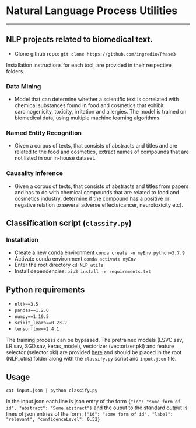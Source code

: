 # Natural Language Process Utilities
---
## NLP projects related to biomedical text.

* Clone github repo: `git clone https://github.com/ingredio/Phase3`

Installation instructions for each tool, are provided in their respective folders.

### Data Mining
* Model that can determine whether a scientific text is correlated with chemical substances found in food and cosmetics that exhibit carcinogenicity, toxicity, irritation and allergies. The model is trained on biomedical data, using multiple machine learning algorithms. 
### Named Entity Recognition
* Given a corpus of texts, that consists of abstracts and titles and are related to the food and cosmetics, extract names of compounds that are not listed in our in-house dataset.
### Causality Inference
* Given a corpus of texts, that consists of abstracts and titles from papers and has to do with chemical compounds that are related to food and cosmetics industry, determine if the compound has a positive or negative relation to several adverse effects(cancer, neurotoxicity etc).

## Classification script (`classify.py`)

### Installation

* Create a new conda environment 
`conda create -n myEnv python=3.7.9`
* Activate conda environment 
`conda activate myEnv`
* Enter the root directory
`cd NLP_utils`
* Install dependencies:
`pip3 install -r requirements.txt`

## Python requirements
* `nltk==3.5`
* `pandas==1.2.0`
* `numpy==1.19.5`
* `scikit_learn==0.23.2`
* `tensorflow==2.4.1`

The training process can be bypassed. The pretrained models (LSVC.sav, LR.sav, SGD.sav, keras_model), vectorizer (vectorizer.pkl) and feature selector (selector.pkl) are provided [here](https://drive.google.com/drive/folders/1aLQkidYg-dO56aMkFZFsawwr_bcoLZqz) and should be placed in the root (NLP_utils) folder along with the `classify.py` script and `input.json` file.

## Usage
`cat input.json | python classify.py`

In the input.json each line is json entry of the form `{"id": "some form of id", "abstract": "Some abstract"}` and the ouput to the standard output is lines of json entries of the form: `{"id": "some form of id", "label": "relevant", "confidenceLevel": 0.52}`
